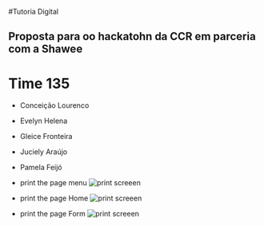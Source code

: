  #Tutoria Digital 

 ## Proposta para oo hackatohn da CCR em parceria com a Shawee

 # Time 135 
  - Conceição Lourenco
  - Evelyn Helena 
  - Gleice Fronteira
  - Juciely Araújo
  - Pamela Feijó 
 
 - print the page menu
![print screeen](https://github.com/saozinha/tutoria_digital/tree/main/hack-ccr/blob/master/img/menu.png?raw=true) 

 - print the page Home
![print screeen](https://github.com/saozinha/tutoria_digital/tree/main/hack-ccr/blob/master/img/home.png?raw=true) 

 - print the page Form 
![print screeen](https://github.com/saozinha/tutoria_digital/tree/main/hack-ccr/blob/master/img/cadastro.png?raw=true) 